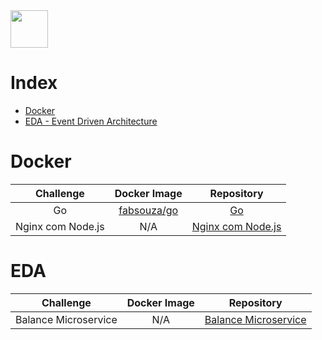 <img src="https://fullcycle.com.br/wp-content/themes/fullcycle/assets/images/fullcycle-logo.svg" height="60">

# Index
- [Docker](#docker)
- [EDA - Event Driven Architecture](#EDA)

# Docker

Challenge | Docker Image | Repository
:--: | :--: | :--: 
Go | [fabsouza/go](https://hub.docker.com/r/fabsouza/go) | [Go](https://github.com/fabiopsouza/full-cycle/tree/main/docker/go)
Nginx com Node.js | N/A | [Nginx com Node.js](https://github.com/fabiopsouza/full-cycle/tree/main/docker/nginx-node)

# EDA

Challenge | Docker Image | Repository
:--: |:------------:| :--: 
Balance Microservice |     N/A      | [Balance Microservice](https://github.com/fabiopsouza/full-cycle/tree/main/13-event-driven-architecture)